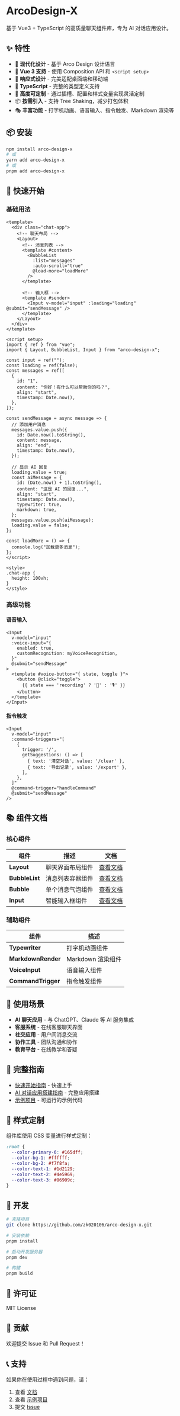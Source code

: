 # ArcoDesign-X

基于 Vue3 + TypeScript 的高质量聊天组件库，专为 AI 对话应用设计。

## ✨ 特性

- 🎨 **现代化设计** - 基于 Arco Design 设计语言
- 🚀 **Vue 3 支持** - 使用 Composition API 和 `<script setup>`
- 📱 **响应式设计** - 完美适配桌面端和移动端
- 🎯 **TypeScript** - 完整的类型定义支持
- 🔧 **高度可定制** - 通过插槽、配置和样式变量实现灵活定制
- 📦 **按需引入** - 支持 Tree Shaking，减少打包体积
- 🎭 **丰富功能** - 打字机动画、语音输入、指令触发、Markdown 渲染等

## 📦 安装

```bash
npm install arco-design-x
# 或
yarn add arco-design-x
# 或
pnpm add arco-design-x
```

## 🚀 快速开始

### 基础用法

```vue
<template>
  <div class="chat-app">
    <!-- 聊天布局 -->
    <Layout>
      <!-- 消息列表 -->
      <template #content>
        <BubbleList
          :list="messages"
          :auto-scroll="true"
          @load-more="loadMore"
        />
      </template>

      <!-- 输入框 -->
      <template #sender>
        <Input v-model="input" :loading="loading" @submit="sendMessage" />
      </template>
    </Layout>
  </div>
</template>

<script setup>
import { ref } from "vue";
import { Layout, BubbleList, Input } from "arco-design-x";

const input = ref("");
const loading = ref(false);
const messages = ref([
  {
    id: "1",
    content: "你好！有什么可以帮助你的吗？",
    align: "start",
    timestamp: Date.now(),
  },
]);

const sendMessage = async message => {
  // 添加用户消息
  messages.value.push({
    id: Date.now().toString(),
    content: message,
    align: "end",
    timestamp: Date.now(),
  });

  // 显示 AI 回复
  loading.value = true;
  const aiMessage = {
    id: (Date.now() + 1).toString(),
    content: "这是 AI 的回复...",
    align: "start",
    timestamp: Date.now(),
    typewriter: true,
    markdown: true,
  };
  messages.value.push(aiMessage);
  loading.value = false;
};

const loadMore = () => {
  console.log("加载更多消息");
};
</script>

<style>
.chat-app {
  height: 100vh;
}
</style>
```

### 高级功能

#### 语音输入

```vue
<Input
  v-model="input"
  :voice-input="{
    enabled: true,
    customRecognition: myVoiceRecognition,
  }"
  @submit="sendMessage"
>
  <template #voice-button="{ state, toggle }">
    <button @click="toggle">
      {{ state === 'recording' ? '🎤' : '🎙️' }}
    </button>
  </template>
</Input>
```

#### 指令触发

```vue
<Input
  v-model="input"
  :command-triggers="[
    {
      trigger: '/',
      getSuggestions: () => [
        { text: '清空对话', value: '/clear' },
        { text: '导出记录', value: '/export' },
      ],
    },
  ]"
  @command-trigger="handleCommand"
  @submit="sendMessage"
/>
```

## 📚 组件文档

### 核心组件

| 组件           | 描述             | 文档                                          |
| -------------- | ---------------- | --------------------------------------------- |
| **Layout**     | 聊天界面布局组件 | [查看文档](./src/components/Layout/README.md) |
| **BubbleList** | 消息列表容器组件 | [查看文档](./src/components/Bubble/README.md) |
| **Bubble**     | 单个消息气泡组件 | [查看文档](./src/components/Bubble/README.md) |
| **Input**      | 智能输入框组件   | [查看文档](./src/components/Input/README.md)  |

### 辅助组件

| 组件               | 描述              |
| ------------------ | ----------------- |
| **Typewriter**     | 打字机动画组件    |
| **MarkdownRender** | Markdown 渲染组件 |
| **VoiceInput**     | 语音输入组件      |
| **CommandTrigger** | 指令触发组件      |

## 🎯 使用场景

- **AI 聊天应用** - 与 ChatGPT、Claude 等 AI 服务集成
- **客服系统** - 在线客服聊天界面
- **社交应用** - 用户间消息交流
- **协作工具** - 团队沟通和协作
- **教育平台** - 在线教学和答疑

## 📖 完整指南

- [快速开始指南](./QUICKSTART.md) - 快速上手
- [AI 对话应用搭建指南](./src/components/AIChatGuide.md) - 完整应用搭建
- [示例项目](./examples/) - 可运行的示例代码

## 🎨 样式定制

组件库使用 CSS 变量进行样式定制：

```css
:root {
  --color-primary-6: #165dff;
  --color-bg-1: #ffffff;
  --color-bg-2: #f7f8fa;
  --color-text-1: #1d2129;
  --color-text-2: #4e5969;
  --color-text-3: #86909c;
}
```

## 🔧 开发

```bash
# 克隆项目
git clone https://github.com/zk020106/arco-design-x.git

# 安装依赖
pnpm install

# 启动开发服务器
pnpm dev

# 构建
pnpm build
```

## 📄 许可证

MIT License

## 🤝 贡献

欢迎提交 Issue 和 Pull Request！

## 📞 支持

如果你在使用过程中遇到问题，请：

1. 查看 [文档](./src/components/)
2. 查看 [示例项目](./examples/)
3. 提交 [Issue](https://github.com/zk020106/arco-design-x/issues)
